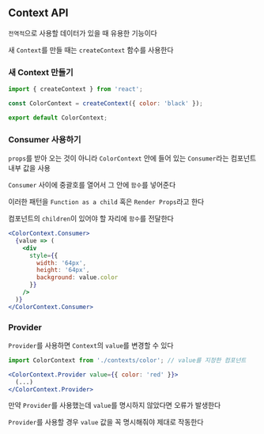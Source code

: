 ## Context API  
  
`전역적`으로 사용할 데이터가 있을 때 유용한 기능이다  
  
새 `Context`를 만들 때는 `createContext` 함수를 사용한다  
  
### 새 Context 만들기
  
```jsx
import { createContext } from 'react';

const ColorContext = createContext({ color: 'black' });

export default ColorContext; 
```
  
### Consumer 사용하기
  
`props`를 받아 오는 것이 아니라 `ColorContext` 안에 들어 있는 `Consumer`라는 컴포넌트 내부 값을 사용  
  
`Consumer` 사이에 중괄호를 열어서 그 안에 `함수`를 넣어준다  
  
이러한 패턴을 `Function as a child` 혹은 `Render Props`라고 한다  
  
컴포넌트의 `children`이 있어야 할 자리에 `함수`를 전달한다  
  
```jsx
<ColorContext.Consumer>
  {value => (
    <div 
      style={{
        width: '64px',
        height: '64px',
        background: value.color
      }}
    />
  )}
</ColorContext.Consumer>
```
  
### Provider
  
`Provider`를 사용하면 `Context`의 `value`를 변경할 수 있다  
```jsx
import ColorContext from './contexts/color'; // value를 지정한 컴포넌트

<ColorContext.Provider value={{ color: 'red' }}>
  (...)
</ColorContext.Provider>
```
  
만약 `Provider`를 사용했는데 `value`를 명시하지 않았다면 오류가 발생한다  
  
`Provider`를 사용할 경우 `value` 값을 꼭 명시해줘야 제대로 작동한다  
  
